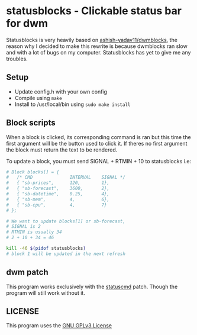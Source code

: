 # statusblocks - Clickable status bar for dwm

Statusblocks is very heavily based on [ashish-yadav11/dwmblocks](https://github.com/ashish-yadav11/dwmblocks), the reason why I decided to make this rewrite is because dwmblocks ran slow and with a lot of bugs on my computer. Statusblocks has yet to give me any troubles.

## Setup

- Update config.h with your own config
- Compile using `make`
- Install to /usr/local/bin using `sudo make install`

## Block scripts

When a block is clicked, its corresponding command is ran but this time the first argument will be the button used to click it. If theres no first argument the block must return the text to be rendered.

To update a block, you must send SIGNAL + RTMIN + 10 to statusblocks i.e:

```bash
# Block blocks[] = {
#	/* CMD              INTERVAL    SIGNAL */
#	{ "sb-prices",		120,		1},
#	{ "sb-forecast",    3600,		2},
#	{ "sb-datetime",    0.25,		4},
#	{ "sb-mem",         4,			6},
#	{ "sb-cpu",         4,			7}
# };

# We want to update blocks[1] or sb-forecast,
# SIGNAL is 2
# RTMIN is usually 34
# 2 + 10 + 34 = 46

kill -46 $(pidof statusblocks)
# block 1 will be updated in the next refresh
```

## dwm patch

This program works exclusively with the [statuscmd](https://dwm.suckless.org/patches/statuscmd/) patch. Though the program will still work without it.

## LICENSE

This program uses the [GNU GPLv3 License](https://www.gnu.org/licenses/gpl-3.0.en.html)